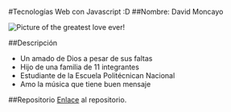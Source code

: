 #Tecnologías Web con Javascript :D
##Nombre: David Moncayo


![Picture of the greatest love ever!](https://dbthehype.files.wordpress.com/2015/04/1971491_1693480684212111_308943466_n.jpg "The greatest love of ALL")

##Descripción
  * Un amado de Dios a pesar de sus faltas
  * Hijo de una familia de 11 integrantes
  * Estudiante de la Escuela Politécnican Nacional
  * Amo la música que tiene buen mensaje

##Repositorio
[Enlace](https://github.com/newbdavid/Primer_Repo_de_Javascript) al repositorio.